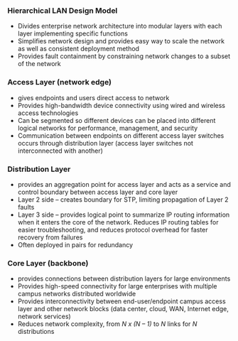 ### Hierarchical LAN Design Model
* Divides enterprise network architecture into modular layers with each layer implementing specific functions
* Simplifies network design and provides easy way to scale the network as well as consistent deployment method
* Provides fault containment by constraining network changes to a subset of the network


### Access Layer (network edge)
* gives endpoints and users direct access to network  
* Provides high-bandwidth device connectivity using wired and wireless access technologies
* Can be segmented so different devices can be placed into different logical networks for performance, management, and security
* Communication between endpoints on different access layer switches occurs through distribution layer (access layer switches not interconnected with another)
  
  
### Distribution Layer  
* provides an aggregation point for access layer and acts as a service and control boundary between access layer and core layer  
* Layer 2 side – creates boundary for STP, limiting propagation of Layer 2 faults
* Layer 3 side – provides logical point to summarize IP routing information when it enters the core of the network. Reduces IP routing tables for easier troubleshooting, and reduces protocol overhead for faster recovery from failures
* Often deployed in pairs for redundancy
  
  
### Core Layer (backbone)  
* provides connections between distribution layers for large environments  
* Provides high-speed connectivity for large enterprises with multiple campus networks distributed worldwide
* Provides interconnectivity between end-user/endpoint campus access layer and other network blocks (data center, cloud, WAN, Internet edge, network services)
* Reduces network complexity, from *N x (N – 1)* to *N* links for *N* distributions
